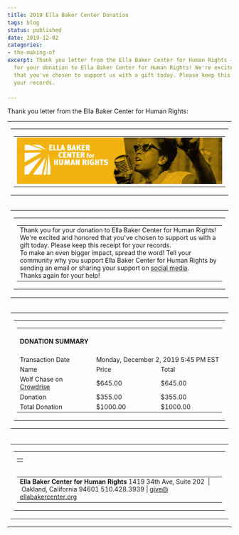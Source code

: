 ```yaml
---
title: 2019 Ella Baker Center Donation
tags: blog
status: published
date: 2019-12-02
categories:
- the-making-of
excerpt: Thank you letter from the Ella Baker Center for Human Rights — Thank you
  for your donation to Ella Baker Center for Human Rights! We're excited and honored
  that you've chosen to support us with a gift today. Please keep this receipt for
  your records.

---
```


Thank you letter from the Ella Baker Center for Human Rights:

<table class="m_-7329708787443454124outer" cellspacing="0" cellpadding="0" align="center"><tbody><tr id="m_-7329708787443454124id_5f5ffeec-780f-11e5-a288-0022190649cc"><td><table class="m_-7329708787443454124column m_-7329708787443454124sli-small-12" width="100%" cellspacing="0" cellpadding="0" align="left"><tbody><tr><td><table id="m_-7329708787443454124id_5f8141ce-780f-11e5-8fa8-0022190649cc" cellspacing="0" cellpadding="0"><tbody><tr class="m_-7329708787443454124sli-email-element"><td id="m_-7329708787443454124id_7227906e-21a8-4ff0-bcfa-92cc59e41155"><img id="m_-7329708787443454124id_7227906e-21a8-4ff0-bcfa-92cc59e41155_img" class="CToWUd a6T" tabindex="0" src="images/8f625cf7-b248-4f29-bce0-8c8a8e70ae5d.jpg" width="600"></td></tr></tbody></table></td></tr></tbody></table></td></tr><tr id="m_-7329708787443454124id_5ff61bf2-780f-11e5-a67e-0022190649cc"><td><table class="m_-7329708787443454124column m_-7329708787443454124sli-small-12" width="100%" cellspacing="0" cellpadding="0" align="left"><tbody><tr><td><table id="m_-7329708787443454124id_6014a52c-780f-11e5-8ffd-0022190649cc" cellspacing="0" cellpadding="0"><tbody><tr class="m_-7329708787443454124sli-email-element"><td><table width="100%" cellspacing="0" cellpadding="0"><tbody><tr><td id="m_-7329708787443454124id_603467f4-780f-11e5-8b4d-0022190649cc">Thank you for your donation to Ella Baker Center for Human Rights! We're excited and honored that you've chosen to support us with a gift today. Please keep this receipt for your records.<div></div>To make an even bigger impact, spread the word! Tell your community why you support Ella Baker Center for Human Rights by sending an email or sharing your support on <a href="https://default.salsalabs.org/T32b19685-380e-47cb-96c2-717fbba6362a/ee45937f-0508-48de-9565-99184566f960" target="_blank" rel="noopener" data-saferedirecturl="https://www.google.com/url?q=https://default.salsalabs.org/T32b19685-380e-47cb-96c2-717fbba6362a/ee45937f-0508-48de-9565-99184566f960&source=gmail&ust=1575413122898000&usg=AFQjCNFePqSoJW2dLAK_B2NbGvep3ZgTzA">social media</a>.<div></div>Thanks again for your help!</td></tr></tbody></table></td></tr></tbody></table></td></tr></tbody></table></td></tr><tr id="m_-7329708787443454124id_605331d4-780f-11e5-aae6-0022190649cc"><td><table class="m_-7329708787443454124column m_-7329708787443454124sli-small-12" width="100%" cellspacing="0" cellpadding="0" align="left"><tbody><tr><td><table id="m_-7329708787443454124id_6072b540-780f-11e5-a1f7-0022190649cc" cellspacing="0" cellpadding="0"><tbody><tr><td id="m_-7329708787443454124id_2ac339b0-0119-4dbc-88a5-6fe108382138"><table cellspacing="0" cellpadding="5"><tbody><tr><td colspan="3" nowrap="nowrap"><h4>DONATION SUMMARY</h4></td></tr><tr><td nowrap="nowrap">Transaction Date</td><td colspan="2" nowrap="nowrap">Monday, December 2, 2019 5:45 PM EST</td></tr><tr><td>Name</td><td nowrap="nowrap">Price</td><td nowrap="nowrap">Total</td></tr><tr><td>Wolf Chase on <a href="https://charity.gofundme.com/o/en/team/wolf-chase-2019">Crowdrise</a></td><td nowrap="nowrap">$645.00</td><td nowrap="nowrap">$645.00</td></tr><tr><td>Donation</td><td nowrap="nowrap">$355.00</td><td nowrap="nowrap">$355.00</td></tr><tr><td>Total Donation</td><td nowrap="nowrap">$1000.00</td><td nowrap="nowrap">$1000.00</td></tr></tbody></table></td></tr></tbody></table></td></tr></tbody></table></td></tr><tr id="m_-7329708787443454124id_87bd8a26-6cef-4ab8-bb4f-36abfdf2d2eb"><td><table class="m_-7329708787443454124column m_-7329708787443454124sli-small-12" width="100%" cellspacing="0" cellpadding="0" align="left"><tbody><tr><td><table id="m_-7329708787443454124id_96ddbe30-0a59-4348-9fcb-9960ccf124b7" cellspacing="0" cellpadding="0"><tbody><tr class="m_-7329708787443454124sli-email-element"><td><table width="100%" cellspacing="0" cellpadding="0"><tbody><tr><td id="m_-7329708787443454124id_fe8a6dcf-0922-4ac1-8620-23c83698fe44"><div class="m_-7329708787443454124sli-divider"></div></td></tr></tbody></table></td></tr><tr class="m_-7329708787443454124sli-email-element"><td><table width="100%" cellspacing="0" cellpadding="0"><tbody><tr><td id="m_-7329708787443454124id_6accf5ce-780e-11e5-8422-0022190649cc"><strong>Ella Baker Center for Human Rights</strong> 1419 34th Ave, Suite 202  | Oakland, California <wbr>94601 510.428.3939 | <a href="mailto:give@ellabakercenter.org" target="_blank" rel="noopener">give@<wbr>ellabakercenter.org</a></td></tr></tbody></table></td></tr></tbody></table></td></tr></tbody></table></td></tr></tbody></table>